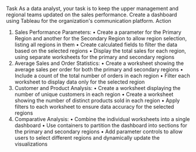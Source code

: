 Task
As a data analyst, your task is to keep the upper management and regional teams
updated on the sales performance. Create a dashboard using Tableau for the
organization's communication platform.
Action
1. Sales Performance Parameters:
• Create a parameter for the Primary Region and another for the
Secondary Region to allow region selection, listing all regions in them
• Create calculated fields to filter the data based on the selected regions
• Display the total sales for each region, using separate worksheets for the
primary and secondary regions
2. Average Sales and Order Statistics:
• Create a worksheet showing the average sales per order for both the
primary and secondary regions
• Include a count of the total number of orders in each region
• Filter each worksheet to display data only for the selected region
3. Customer and Product Analysis:
• Create a worksheet displaying the number of unique customers in each
region
• Create a worksheet showing the number of distinct products sold in
each region
• Apply filters to each worksheet to ensure data accuracy for the selected
regions
4. Comparative Analysis:
• Combine the individual worksheets into a single dashboard
• Use containers to partition the dashboard into sections for the primary
and secondary regions
• Add parameter controls to allow users to select different regions and
dynamically update the visualizations
